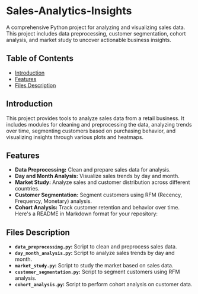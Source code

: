 # Sales-Analytics-Insights

A comprehensive Python project for analyzing and visualizing sales data. This project includes data preprocessing, customer segmentation, cohort analysis, and market study to uncover actionable business insights.

## Table of Contents

- [Introduction](#introduction)
- [Features](#features)
- [Files Description](#files-description)

## Introduction

This project provides tools to analyze sales data from a retail business. It includes modules for cleaning and preprocessing the data, analyzing trends over time, segmenting customers based on purchasing behavior, and visualizing insights through various plots and heatmaps.

## Features

- **Data Preprocessing:** Clean and prepare sales data for analysis.
- **Day and Month Analysis:** Visualize sales trends by day and month.
- **Market Study:** Analyze sales and customer distribution across different countries.
- **Customer Segmentation:** Segment customers using RFM (Recency, Frequency, Monetary) analysis.
- **Cohort Analysis:** Track customer retention and behavior over time.
Here's a README in Markdown format for your repository:

## Files Description

- **`data_preprocessing.py`:** Script to clean and preprocess sales data.
- **`day_month_analysis.py`:** Script to analyze sales trends by day and month.
- **`market_study.py`:** Script to study the market based on sales data.
- **`customer_segmentation.py`:** Script to segment customers using RFM analysis.
- **`cohort_analysis.py`:** Script to perform cohort analysis on customer data.
  
```

